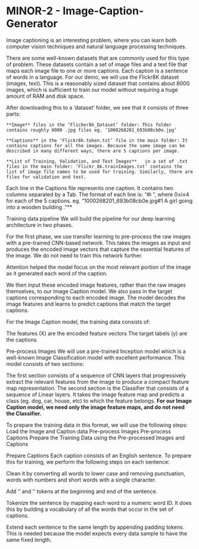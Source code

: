 # MINOR-2 - Image-Caption-Generator

Image captioning is an interesting problem, where you can learn both computer vision techniques and natural language processing techniques.

There are some well-known datasets that are commonly used for this type of problem. These datasets contain a set of image files and a text file that maps each image file to one or more captions. Each caption is a sentence of words in a language.
For our demo, we will use the Flickr8K dataset (images, text). This is a reasonably sized dataset that contains about 8000 images, which is sufficient to train our model without requiring a huge amount of RAM and disk space.

After downloading this to a ‘dataset’ folder, we see that it consists of three parts:

    **Image** files in the ‘Flicker8k_Dataset’ folder: This folder contains roughly 8000 .jpg files eg. ‘1000268201_693b08cb0e.jpg’
    
    **Captions** in the ‘Flickr8k.token.txt’ file in the main folder: It contains captions for all the images. Because the same image can be described in many different ways, there are 5 captions per image.

    **List of Training, Validation, and Test Images**   in a set of .txt files in the main folder: ‘Flickr_8k.trainImages.txt’ contains the list of image file names to be used for training. Similarly, there are files for validation and test.

Each line in the Captions file represents one caption. It contains two columns separated by a Tab. The format of each line is:
    “<image file>#i <caption>”, where 0≤i≤4 for each of the 5 captions.
    eg. “1000268201_693b08cb0e.jpg#1 A girl going into a wooden building .”**
    
Training data pipeline
We will build the pipeline for our deep learning architecture in two phases.

For the first phase, we use transfer learning to pre-process the raw images with a pre-trained CNN-based network. This takes the images as input and produces the encoded image vectors that capture the essential features of the image. We do not need to train this network further.

Attention helped the model focus on the most relevant portion of the image as it generated each word of the caption.
   
We then input these encoded image features, rather than the raw images themselves, to our Image Caption model. We also pass in the target captions corresponding to each encoded image. The model decodes the image features and learns to predict captions that match the target captions.
    
    
For the Image Caption model, the training data consists of:

The features (X) are the encoded feature vectors
The target labels (y) are the captions

Pre-process Images
We will use a pre-trained Inception model which is a well-known Image Classification model with excellent performance. This model consists of two sections:

The first section consists of a sequence of CNN layers that progressively extract the relevant features from the image to produce a compact feature map representation.
The second section is the Classifier that consists of a sequence of Linear layers. It takes the image feature map and predicts a class (eg. dog, car, house, etc) to which the feature belongs.
**For our Image Caption model, we need only the image feature maps, and do not need the Classifier.**
    
To prepare the training data in this format, we will use the following steps:
    Load the Image and Caption data
    Pre-process Images
    Pre-process Captions
    Prepare the Training Data using the Pre-processed Images and Captions
    
    
Prepare Captions
Each caption consists of an English sentence. To prepare this for training, we perform the following steps on each sentence:

Clean it by converting all words to lower case and removing punctuation, words with numbers and short words with a single character.

Add ‘<startseq>’ and ‘<endseq>’ tokens at the beginning and end of the sentence.
    
Tokenize the sentence by mapping each word to a numeric word ID. It does this by building a vocabulary of all the words that occur in the set of captions.

Extend each sentence to the same length by appending padding tokens. This is needed because the model expects every data sample to have the same fixed length.
    
